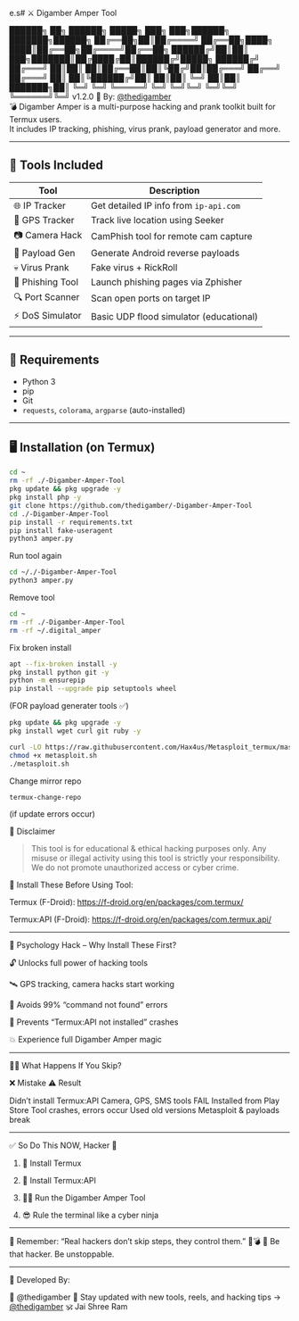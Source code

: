  e.s# ⚔️ Digamber Amper Tool

██████╗ ██╗ ██████╗  █████╗ ███╗   ███╗██████╗ ███████╗██████╗ ██╔══██╗██║██╔════╝ ██╔══██╗████╗ ████║██╔══██╗██╔════╝██╔══██╗ ██████╔╝██║██║  ███╗███████║██╔████╔██║██████╔╝█████╗  ██████╔╝ ██╔═══╝ ██║██║   ██║██╔══██║██║╚██╔╝██║██╔═══╝ ██╔══╝  ██╔═══╝ ██║     ██║╚██████╔╝██║  ██║██║ ╚═╝ ██║██║     ███████╗██║
╚═╝     ╚═╝ ╚═════╝ ╚═╝  ╚═╝╚═╝     ╚═╝╚═╝     ╚══════╝╚═╝ v1.2.0
🔗 By: [@thedigamber](https://www.instagram.com/thedigamber?igsh=MXA5dDV5aHRub3Z3cQ==)  
💣 Digamber Amper is a multi-purpose hacking and prank toolkit built for Termux users.  
It includes IP tracking, phishing, virus prank, payload generator and more.

---

## 🧰 Tools Included

| Tool              | Description                                |
|-------------------|--------------------------------------------|
| 🌐 IP Tracker      | Get detailed IP info from `ip-api.com`     |
| 📍 GPS Tracker     | Track live location using Seeker           |
| 📷 Camera Hack     | CamPhish tool for remote cam capture       |
| 📱 Payload Gen     | Generate Android reverse payloads          |
| 💀 Virus Prank     | Fake virus + RickRoll                      |
| 🎣 Phishing Tool   | Launch phishing pages via Zphisher         |
| 🔍 Port Scanner    | Scan open ports on target IP               |
| ⚡ DoS Simulator    | Basic UDP flood simulator (educational)    |

---

## 🧾 Requirements

- Python 3
- pip
- Git
- `requests`, `colorama`, `argparse` (auto-installed)

---

## 🖥️ Installation (on Termux)

```bash
cd ~
rm -rf ./-Digamber-Amper-Tool
pkg update && pkg upgrade -y
pkg install php -y
git clone https://github.com/thedigamber/-Digamber-Amper-Tool
cd ./-Digamber-Amper-Tool
pip install -r requirements.txt
pip install fake-useragent
python3 amper.py
```
Run tool again 
```bash
cd ~/./-Digamber-Amper-Tool
python3 amper.py
```
Remove tool
```bash
cd ~
rm -rf ./-Digamber-Amper-Tool
rm -rf ~/.digital_amper
```
Fix broken install
```bash
apt --fix-broken install -y
pkg install python git -y
python -m ensurepip
pip install --upgrade pip setuptools wheel
```
(FOR payload generater tools ✅)
```bash
pkg update && pkg upgrade -y
pkg install wget curl git ruby -y

curl -LO https://raw.githubusercontent.com/Hax4us/Metasploit_termux/master/metasploit.sh
chmod +x metasploit.sh
./metasploit.sh
```
Change mirror repo
```bash
termux-change-repo
```
(if update errors occur)


🚫 Disclaimer

> This tool is for educational & ethical hacking purposes only.
Any misuse or illegal activity using this tool is strictly your responsibility.
We do not promote unauthorized access or cyber crime.

📲 Install These Before Using Tool:

Termux (F-Droid):
https://f-droid.org/en/packages/com.termux/

Termux:API (F-Droid):
https://f-droid.org/en/packages/com.termux.api/



---

🧠 Psychology Hack – Why Install These First?

🔓 Unlocks full power of hacking tools

🛰️ GPS tracking, camera hacks start working

🚫 Avoids 99% “command not found” errors

📲 Prevents “Termux:API not installed” crashes

💥 Experience full Digamber Amper magic



---

😵‍💫 What Happens If You Skip?

❌ Mistake	⚠️ Result

Didn’t install Termux:API	Camera, GPS, SMS tools FAIL
Installed from Play Store	Tool crashes, errors occur
Used old versions	Metasploit & payloads break



---

✅ So Do This NOW, Hacker 🔐

1. 🧰 Install Termux


2. 🔌 Install Termux:API


3. 🏴‍☠️ Run the Digamber Amper Tool


4. 😎 Rule the terminal like a cyber ninja




---

📛 Remember: “Real hackers don’t skip steps, they control them.” 🧠💣
👑 Be that hacker. Be unstoppable.




---

🧪 Developed By:

🧠 @thedigamber
📸 Stay updated with new tools, reels, and hacking tips → [@thedigamber](https://www.instagram.com/thedigamber)
🕉️ Jai Shree Ram
